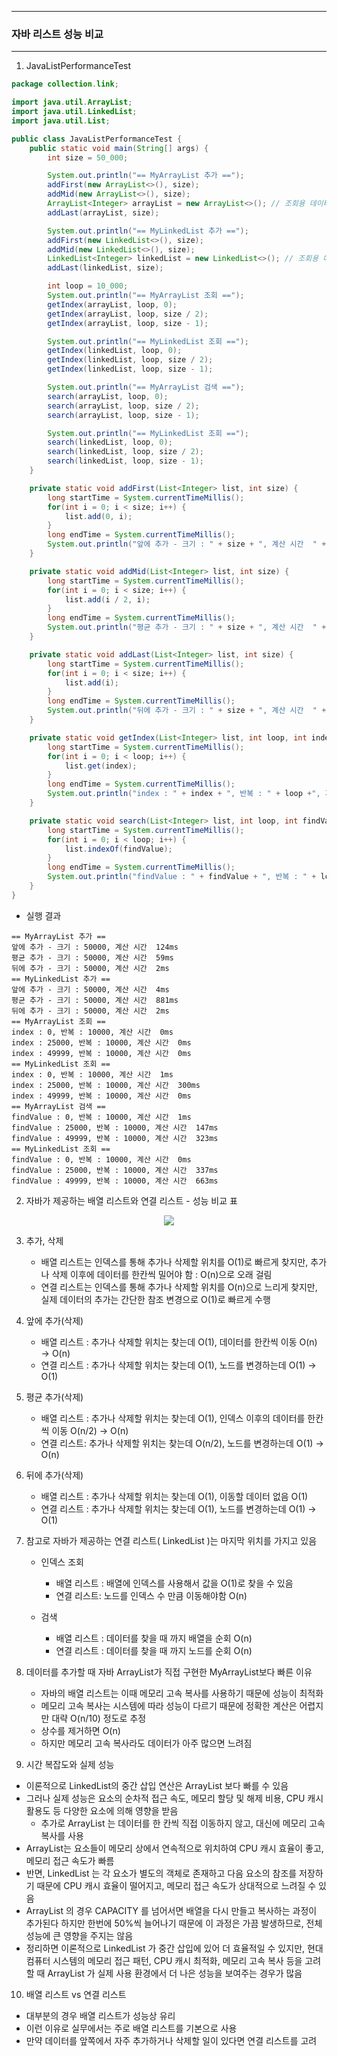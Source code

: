 -----
### 자바 리스트 성능 비교
-----
1. JavaListPerformanceTest
```java
package collection.link;

import java.util.ArrayList;
import java.util.LinkedList;
import java.util.List;

public class JavaListPerformanceTest {
    public static void main(String[] args) {
        int size = 50_000;

        System.out.println("== MyArrayList 추가 ==");
        addFirst(new ArrayList<>(), size);
        addMid(new ArrayList<>(), size);
        ArrayList<Integer> arrayList = new ArrayList<>(); // 조회용 데이터로 사용
        addLast(arrayList, size);

        System.out.println("== MyLinkedList 추가 ==");
        addFirst(new LinkedList<>(), size);
        addMid(new LinkedList<>(), size);
        LinkedList<Integer> linkedList = new LinkedList<>(); // 조회용 데이터로 사용
        addLast(linkedList, size);

        int loop = 10_000;
        System.out.println("== MyArrayList 조회 ==");
        getIndex(arrayList, loop, 0);
        getIndex(arrayList, loop, size / 2);
        getIndex(arrayList, loop, size - 1);

        System.out.println("== MyLinkedList 조회 ==");
        getIndex(linkedList, loop, 0);
        getIndex(linkedList, loop, size / 2);
        getIndex(linkedList, loop, size - 1);

        System.out.println("== MyArrayList 검색 ==");
        search(arrayList, loop, 0);
        search(arrayList, loop, size / 2);
        search(arrayList, loop, size - 1);

        System.out.println("== MyLinkedList 조회 ==");
        search(linkedList, loop, 0);
        search(linkedList, loop, size / 2);
        search(linkedList, loop, size - 1);
    }

    private static void addFirst(List<Integer> list, int size) {
        long startTime = System.currentTimeMillis();
        for(int i = 0; i < size; i++) {
            list.add(0, i);
        }
        long endTime = System.currentTimeMillis();
        System.out.println("앞에 추가 - 크기 : " + size + ", 계산 시간  " + (endTime - startTime) + "ms");
    }

    private static void addMid(List<Integer> list, int size) {
        long startTime = System.currentTimeMillis();
        for(int i = 0; i < size; i++) {
            list.add(i / 2, i);
        }
        long endTime = System.currentTimeMillis();
        System.out.println("평균 추가 - 크기 : " + size + ", 계산 시간  " + (endTime - startTime) + "ms");
    }

    private static void addLast(List<Integer> list, int size) {
        long startTime = System.currentTimeMillis();
        for(int i = 0; i < size; i++) {
            list.add(i);
        }
        long endTime = System.currentTimeMillis();
        System.out.println("뒤에 추가 - 크기 : " + size + ", 계산 시간  " + (endTime - startTime) + "ms");
    }

    private static void getIndex(List<Integer> list, int loop, int index) {
        long startTime = System.currentTimeMillis();
        for(int i = 0; i < loop; i++) {
            list.get(index);
        }
        long endTime = System.currentTimeMillis();
        System.out.println("index : " + index + ", 반복 : " + loop +", 계산 시간  " + (endTime - startTime) + "ms");
    }

    private static void search(List<Integer> list, int loop, int findValue) {
        long startTime = System.currentTimeMillis();
        for(int i = 0; i < loop; i++) {
            list.indexOf(findValue);
        }
        long endTime = System.currentTimeMillis();
        System.out.println("findValue : " + findValue + ", 반복 : " + loop +", 계산 시간  " + (endTime - startTime) + "ms");
    }
}
```

  - 실행 결과
```
== MyArrayList 추가 ==
앞에 추가 - 크기 : 50000, 계산 시간  124ms
평균 추가 - 크기 : 50000, 계산 시간  59ms
뒤에 추가 - 크기 : 50000, 계산 시간  2ms
== MyLinkedList 추가 ==
앞에 추가 - 크기 : 50000, 계산 시간  4ms
평균 추가 - 크기 : 50000, 계산 시간  881ms
뒤에 추가 - 크기 : 50000, 계산 시간  2ms
== MyArrayList 조회 ==
index : 0, 반복 : 10000, 계산 시간  0ms
index : 25000, 반복 : 10000, 계산 시간  0ms
index : 49999, 반복 : 10000, 계산 시간  0ms
== MyLinkedList 조회 ==
index : 0, 반복 : 10000, 계산 시간  1ms
index : 25000, 반복 : 10000, 계산 시간  300ms
index : 49999, 반복 : 10000, 계산 시간  0ms
== MyArrayList 검색 ==
findValue : 0, 반복 : 10000, 계산 시간  1ms
findValue : 25000, 반복 : 10000, 계산 시간  147ms
findValue : 49999, 반복 : 10000, 계산 시간  323ms
== MyLinkedList 조회 ==
findValue : 0, 반복 : 10000, 계산 시간  0ms
findValue : 25000, 반복 : 10000, 계산 시간  337ms
findValue : 49999, 반복 : 10000, 계산 시간  663ms
```

2. 자바가 제공하는 배열 리스트와 연결 리스트 - 성능 비교 표
<div align="center">
<img src="https://github.com/user-attachments/assets/df5e81d9-d2c6-4da4-9405-b045b766f480">
</div>

3. 추가, 삭제
   - 배열 리스트는 인덱스를 통해 추가나 삭제할 위치를 O(1)로 빠르게 찾지만, 추가나 삭제 이후에 데이터를 한칸씩 밀어야 함 : O(n)으로 오래 걸림
   - 연결 리스트는 인덱스를 통해 추가나 삭제할 위치를 O(n)으로 느리게 찾지만, 실제 데이터의 추가는 간단한 참조 변경으로 O(1)로 빠르게 수행

4. 앞에 추가(삭제)
   - 배열 리스트 : 추가나 삭제할 위치는 찾는데 O(1), 데이터를 한칸씩 이동 O(n) → O(n)
   - 연결 리스트 : 추가나 삭제할 위치는 찾는데 O(1), 노드를 변경하는데 O(1) → O(1)

5. 평균 추가(삭제)
   - 배열 리스트 : 추가나 삭제할 위치는 찾는데 O(1), 인덱스 이후의 데이터를 한칸씩 이동 O(n/2) → O(n)
   - 연결 리스트: 추가나 삭제할 위치는 찾는데 O(n/2), 노드를 변경하는데 O(1) → O(n)

6. 뒤에 추가(삭제)
   - 배열 리스트 : 추가나 삭제할 위치는 찾는데 O(1), 이동할 데이터 없음 O(1)
   - 연결 리스트 : 추가나 삭제할 위치는 찾는데 O(1), 노드를 변경하는데 O(1) → O(1)

7. 참고로 자바가 제공하는 연결 리스트( LinkedList )는 마지막 위치를 가지고 있음
   - 인덱스 조회
     + 배열 리스트 : 배열에 인덱스를 사용해서 값을 O(1)로 찾을 수 있음
     + 연결 리스트: 노드를 인덱스 수 만큼 이동해야함 O(n)

   - 검색
     + 배열 리스트 : 데이터를 찾을 때 까지 배열을 순회 O(n)
     + 연결 리스트 : 데이터를 찾을 때 까지 노드를 순회 O(n)

8. 데이터를 추가할 때 자바 ArrayList가 직접 구현한 MyArrayList보다 빠른 이유
   - 자바의 배열 리스트는 이때 메모리 고속 복사를 사용하기 때문에 성능이 최적화
   - 메모리 고속 복사는 시스템에 따라 성능이 다르기 때문에 정확한 계산은 어렵지만 대략 O(n/10) 정도로 추정
   - 상수를 제거하면 O(n)
   - 하지만 메모리 고속 복사라도 데이터가 아주 많으면 느려짐

9. 시간 복잡도와 실제 성능
  - 이론적으로 LinkedList의 중간 삽입 연산은 ArrayList 보다 빠를 수 있음
  - 그러나 실제 성능은 요소의 순차적 접근 속도, 메모리 할당 및 해제 비용, CPU 캐시 활용도 등 다양한 요소에 의해 영향을 받음
    + 추가로 ArrayList 는 데이터를 한 칸씩 직접 이동하지 않고, 대신에 메모리 고속 복사를 사용
  - ArrayList는 요소들이 메모리 상에서 연속적으로 위치하여 CPU 캐시 효율이 좋고, 메모리 접근 속도가 빠름
  - 반면, LinkedList 는 각 요소가 별도의 객체로 존재하고 다음 요소의 참조를 저장하기 때문에 CPU 캐시 효율이 떨어지고, 메모리 접근 속도가 상대적으로 느려질 수 있음
  - ArrayList 의 경우 CAPACITY 를 넘어서면 배열을 다시 만들고 복사하는 과정이 추가된다 하지만 한번에 50%씩 늘어나기 때문에 이 과정은 가끔 발생하므로, 전체 성능에 큰 영향을 주지는 않음
  - 정리하면 이론적으로 LinkedList 가 중간 삽입에 있어 더 효율적일 수 있지만, 현대 컴퓨터 시스템의 메모리 접근 패턴, CPU 캐시 최적화, 메모리 고속 복사 등을 고려할 때 ArrayList 가 실제 사용 환경에서 더 나은 성능을 보여주는 경우가 많음

10. 배열 리스트 vs 연결 리스트
  - 대부분의 경우 배열 리스트가 성능상 유리
  - 이런 이유로 실무에서는 주로 배열 리스트를 기본으로 사용
  - 만약 데이터를 앞쪽에서 자주 추가하거나 삭제할 일이 있다면 연결 리스트를 고려
